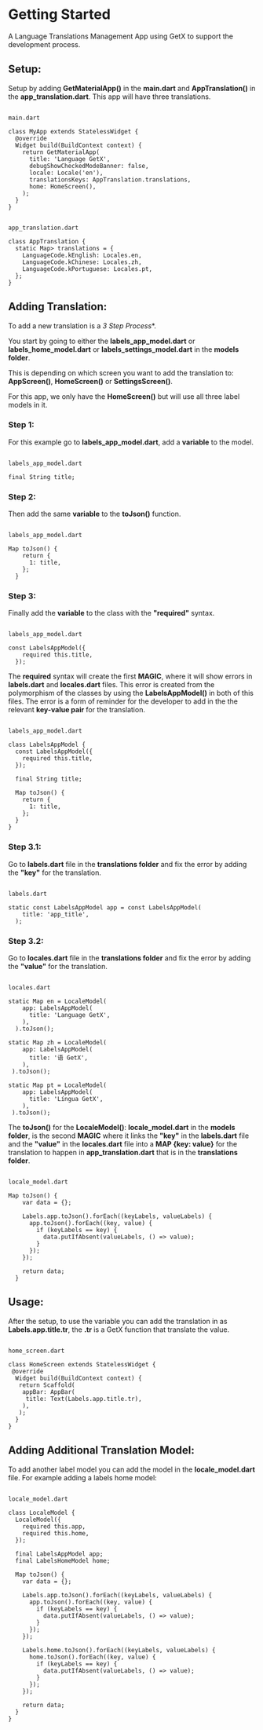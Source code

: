# Getting Started

A Language Translations Management App using GetX to support the development process.

## Setup:
Setup by adding **GetMaterialApp()** in the **main.dart** and **AppTranslation()** in the **app_translation.dart**. This app will have three translations.
<pre lang="javascript"><code>
main.dart

class MyApp extends StatelessWidget {
  @override
  Widget build(BuildContext context) {
    return GetMaterialApp(
      title: 'Language GetX',
      debugShowCheckedModeBanner: false,
      locale: Locale('en'),
      translationsKeys: AppTranslation.translations,
      home: HomeScreen(),
    );
  }
}
</code></pre>

<pre lang="javascript"><code>
app_translation.dart

class AppTranslation {
  static Map<String, Map<String, String>> translations = {
    LanguageCode.kEnglish: Locales.en,
    LanguageCode.kChinese: Locales.zh,
    LanguageCode.kPortuguese: Locales.pt,
  };
}
</code></pre>

## Adding Translation:
To add a new translation is a *3 Step Process**. 

You start by going to either the **labels_app_model.dart** or **labels_home_model.dart** or **labels_settings_model.dart** in the **models folder**.

This is depending on which screen you want to add the translation to: **AppScreen()**, **HomeScreen()** or **SettingsScreen()**. 

For this app, we only have the **HomeScreen()** but will use all three label models in it.

### Step 1:
For this example go to **labels_app_model.dart**, add a **variable** to the model.
<pre lang="javascript"><code>
labels_app_model.dart

final String title;
</code></pre>

### Step 2:
Then add the same **variable** to the **toJson()** function.
<pre lang="javascript"><code>
labels_app_model.dart

Map<int, dynamic> toJson() {
    return {
      1: title,
    };
  }
</code></pre>

### Step 3:
Finally add the **variable** to the class with the **"required"** syntax.
<pre lang="javascript"><code>
labels_app_model.dart

const LabelsAppModel({
    required this.title,
  });
</code></pre>
The **required** syntax will create the first **MAGIC**, where it will show errors in **labels.dart** and **locales.dart** files.
This error is created from the polymorphism of the classes by using the **LabelsAppModel()** in both of this files.
The error is a form of reminder for the developer to add in the the relevant **key-value pair** for the translation.
<pre lang="javascript"><code>
labels_app_model.dart

class LabelsAppModel {
  const LabelsAppModel({
    required this.title,
  });

  final String title;

  Map<int, dynamic> toJson() {
    return {
      1: title,
    };
  }
}
</code></pre>

### Step 3.1:
Go to **labels.dart** file in the **translations folder** and fix the error by adding the **"key"** for the translation.
<pre lang="javascript"><code>
labels.dart

static const LabelsAppModel app = const LabelsAppModel(
    title: 'app_title',
  );
</code></pre>

### Step 3.2:
Go to **locales.dart** file in the **translations folder** and fix the error by adding the **"value"** for the translation.
<pre lang="javascript"><code>
locales.dart

static Map<String, String> en = LocaleModel(
    app: LabelsAppModel(
      title: 'Language GetX',
    ),
  ).toJson();
    
static Map<String, String> zh = LocaleModel(
    app: LabelsAppModel(
      title: '语 GetX',
    ),
 ).toJson();
    
static Map<String, String> pt = LocaleModel(
    app: LabelsAppModel(
      title: 'Língua GetX',
    ),
 ).toJson();
</code></pre>

The **toJson()** for the **LocaleModel()**: **locale_model.dart** in the **models folder**, is the second **MAGIC** where it links the **"key"** in the **labels.dart** file and the **"value"** in the **locales.dart** file into a **MAP {key: value}** for the translation to happen in **app_translation.dart** that is in the **translations folder**.
<pre lang="javascript"><code>
locale_model.dart

Map<String, String> toJson() {
    var data = <String, String>{};

    Labels.app.toJson().forEach((keyLabels, valueLabels) {
      app.toJson().forEach((key, value) {
        if (keyLabels == key) {
          data.putIfAbsent(valueLabels, () => value);
        }
      });
    });

    return data;
  }
</code></pre>

## Usage:
After the setup, to use the variable you can add the translation in as **Labels.app.title.tr**, the **.tr** is a GetX function that translate the value.
<pre lang="javascript"><code>
home_screen.dart

class HomeScreen extends StatelessWidget {
 @override
  Widget build(BuildContext context) {
   return Scaffold(
    appBar: AppBar(
     title: Text(Labels.app.title.tr),
    ),
   );
  }
}
</code></pre>

## Adding Additional Translation Model:
To add another label model you can add the model in the **locale_model.dart** file. For example adding a labels home model:
<pre lang="javascript"><code>
locale_model.dart

class LocaleModel {
  LocaleModel({
    required this.app,
    required this.home,
  });

  final LabelsAppModel app;
  final LabelsHomeModel home;

  Map<String, String> toJson() {
    var data = <String, String>{};

    Labels.app.toJson().forEach((keyLabels, valueLabels) {
      app.toJson().forEach((key, value) {
        if (keyLabels == key) {
          data.putIfAbsent(valueLabels, () => value);
        }
      });
    });

    Labels.home.toJson().forEach((keyLabels, valueLabels) {
      home.toJson().forEach((key, value) {
        if (keyLabels == key) {
          data.putIfAbsent(valueLabels, () => value);
        }
      });
    });

    return data;
  }
}
</code></pre>
